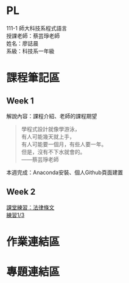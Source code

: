 # PL
111-1 師大科技系程式語言 <br />
授課老師：蔡芸琤老師 <br />
姓名：廖誌晨  
系級：科技系一年級 <br />
# 課程筆記區  
## Week 1<br />
解說內容：課程介紹、老師的課程期望 <br />
> 學程式設計就像學游泳， <br />
> 有人可能幾天就上手， <br />
> 有人可能要一個月，有些人要一年。 <br>
> 但是，沒有不下水就會的。 <br>
> ——蔡芸琤老師

本週完成：Anaconda安裝、個人Github頁面建置 <br />
## Week 2<br />
[課堂練習：法律條文](https://github.com/RogerLiao0001/PL/blob/main/practice1.ipynb)  
[練習1/3](https://github.com/RogerLiao0001/PL/blob/main/practice%201-3.ipynb)
# 作業連結區<br />
# 專題連結區
